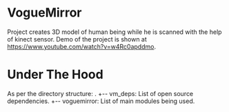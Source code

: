 # VogueMirror
Project creates 3D model of human being while he is scanned with the help of kinect sensor.
Demo of the project is shown at https://www.youtube.com/watch?v=w4Rc0apddmo.

# Under The Hood
As per the directory structure:
.
+-- vm_deps: List of open source dependencies.
+-- voguemirror: List of main modules being used.
